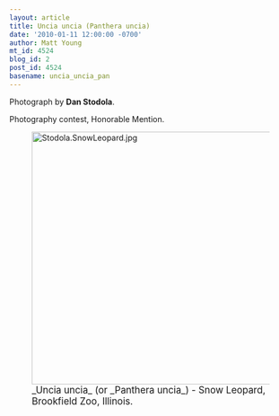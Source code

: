 ```yaml
---
layout: article
title: Uncia uncia (Panthera uncia)
date: '2010-01-11 12:00:00 -0700'
author: Matt Young
mt_id: 4524
blog_id: 2
post_id: 4524
basename: uncia_uncia_pan
---
```

Photograph by **Dan Stodola**.

Photography contest, Honorable Mention.

<figure>
<a href="http://www.agarman.dial.pipex.com/snowlep.htm"><img src="http://pandasthumb.org/archives/2010/01/10/Stodola.SnowLeopard.jpg" alt="Stodola.SnowLeopard.jpg" width="600" height="450" /></a>
<figcaption markdown="span"><big>_Uncia uncia_ (or _Panthera uncia_) - Snow Leopard, Brookfield Zoo, Illinois.</big>

</figcaption>
</figure>
